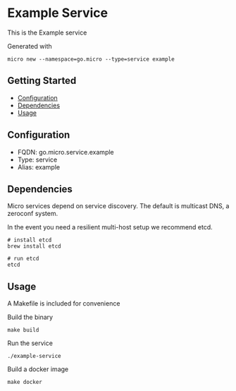 # Example Service

This is the Example service

Generated with

```
micro new --namespace=go.micro --type=service example
```

## Getting Started

- [Configuration](#configuration)
- [Dependencies](#dependencies)
- [Usage](#usage)

## Configuration

- FQDN: go.micro.service.example
- Type: service
- Alias: example

## Dependencies

Micro services depend on service discovery. The default is multicast DNS, a zeroconf system.

In the event you need a resilient multi-host setup we recommend etcd.

```
# install etcd
brew install etcd

# run etcd
etcd
```

## Usage

A Makefile is included for convenience

Build the binary

```
make build
```

Run the service
```
./example-service
```

Build a docker image
```
make docker
```